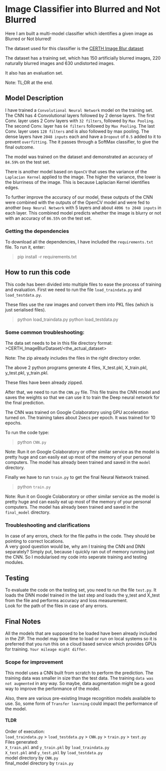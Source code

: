 # Image Classifier into Blurred and Not Blurred

Here I am built a multi-model classifier which identifies a given image as Blurred or Not blurred!

The dataset used for this classifier is the [CERTH Image Blur dataset](http://mklab.iti.gr/files/imageblur/CERTH_ImageBlurDataset.zip)

The dataset has a training set, which has 150 artificially blurred images, 220 naturally blurred images and 630 undistorted images.

It also has an evaluation set.

Note: TL;DR at the end.

## Model Description

I have trained a `Convolutional Neural Network` model on the training set. The CNN has 4 Convolutional layers followed by 2 dense layers. The first Conv. layer uses 2 Conv layers with `32 filters`, followed by `Max Pooling`. The second Conv. layer has `64 filters` followed by `Max Pooling`. The last Conv. layer uses `128 filters` and is also followed by max pooling. The dense layers have `2048 inputs` each and have a `Dropout` of `0.5` added to it to prevent `overfitting`. The it passes through a SoftMax classifier, to give the final outcome.

The model was trained on the dataset and demonstrated an accuracy of `84.59%` on the test set.

There is another model based on `OpenCV` that uses the variance of the `Laplacian Kernel` applied to the image. The higher the variance, the lower is the blurriness of the image. This is because Laplacian Kernel identifies edges.

To further improve the accuracy of our model, these outputs of the CNN were combined with the outputs of the OpenCV model and were fed to another `Deep Neural Network` with 5 layers and about `4096 to 2048 inputs` in each layer. This combined model predicts whether the image is blurry or not with an accuracy of `86.55%` on the test set.

### Getting the dependencies

To download all the dependencies, I have included the `requirements.txt` file. To run it, enter:
> pip install -r requirements.txt

## How to run this code

This code has been divided into multiple files to ease the process of training and evaluation. First we need to run the file `load_traindata.py` and `load_testdata.py`.

These files use the raw images and convert them into PKL files (which is just serialised files).

>python load_traindata.py
>python load_testdata.py

### Some common troubleshooting:

The data set needs to be in this file directory format: <br>
\>CERTH_ImageBlurDataset/\<the_actual_dataset\><br>

Note: The zip already includes the files in the right directory order.

The above 2 python programs generate 4 files, X_test.pkl, X_train.pkl, y_test.pkl, y_train.pkl.

These files have been already zipped.

After that, we need to run the `CNN.py` file. This file trains the CNN model and saves the weights so that we can use it to train the Deep neural network for the final prediction.

The CNN was trained on Google Colaboratory using GPU acceleration turned on. The training takes about 2secs per epoch. It was trained for 10 epochs.

To run the code type:
> python `CNN.py`

Note: Run it on Google Colaboratory or other similar service as the model is pretty huge and can easily eat up most of the memory of your personal computers. The model has already been trained and saved in the `model` directory.

Finally we have to run `train.py` to get the final Neural Network trained.

> python `train.py`

Note: Run it on Google Colaboratory or other similar service as the model is pretty huge and can easily eat up most of the memory of your personal computers. The model has already been trained and saved in the `final_model` directory.

### Troubleshooting and clarifications

In case of any errors, check for the file paths in the code. They should be pointing to correct locations. <br>
A very good question would be, why am I training the CNN and DNN separately? Simply put, because I quickly ran out of memory running just the CNN. So I modularised my code into seperate training and testing modules.

## Testing

To evaluate the code on the testing set, you need to run the file `test.py`. It loads the DNN model trained in the last step and loads the y_test and X_test from the file and performs accuracy and loss measurement. <br> Look for the path of the files in case of any errors.

## Final Notes

All the models that are supposed to be loaded have been already included in the ZIP. The model may take time to load or run on local systems so it is preferred that you run this on a cloud based service which provides GPUs for training. `Your mileage might differ`.

### Scope for improvement

This model uses a CNN built from scratch to perform the prediction. The training data was smaller in size than the test data. The training `data was not augmented` in any way. So maybe, data augmentation might be a good way to improve the performance of the model.<br>

Also, there are various pre-existing Image recognition models available to use. So, some form of `Transfer learning` could impact the performance of the model.

#### TLDR

Order of execution:<br>
`load_traindata.py` > `load_testdata.py` > `CNN.py` > `train.py` > `test.py`
<br>
Files generated:<br>
`X_train.pkl` and `y_train.pkl` by `load_traindata.py` <br>
`X_test.pkl` and `y_test.pkl` by `load_testdata.py` <br>
model directory by `CNN.py` <br>
final_model directory by `train.py` <br>
